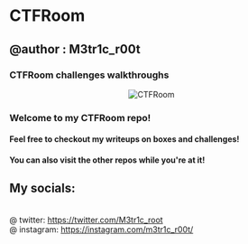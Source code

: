 # CTFRoom
## @author : M3tr1c_r00t
### CTFRoom challenges walkthroughs

<div align="center">     


![CTFRoom](https://user-images.githubusercontent.com/99975622/206878119-ffc30357-2699-4738-ae81-c1ccd1a5a8ce.png)


</div>

### Welcome to my CTFRoom repo!

#### Feel free to checkout my writeups on boxes and challenges!
 #### You can also visit the other repos while you're at it! 
## My socials:
<br>@ twitter: https://twitter.com/M3tr1c_root
<br>@ instagram: https://instagram.com/m3tr1c_r00t/
